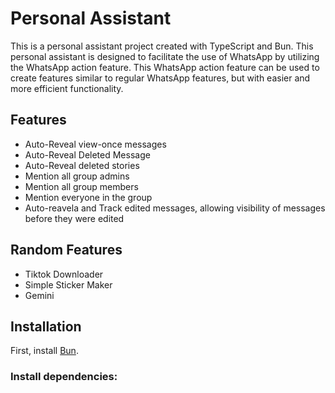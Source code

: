 # Personal Assistant

This is a personal assistant project created with TypeScript and Bun.
This personal assistant is designed to facilitate the use of WhatsApp by
utilizing the WhatsApp action feature. This WhatsApp action feature can be used
to create features similar to regular WhatsApp features, but with easier and
more efficient functionality.

## Features

- Auto-Reveal view-once messages
- Auto-Reveal Deleted Message
- Auto-Reveal deleted stories
- Mention all group admins
- Mention all group members
- Mention everyone in the group
- Auto-reavela and Track edited messages, allowing visibility of messages before they were edited


## Random Features
- Tiktok Downloader
- Simple Sticker Maker
- Gemini

## Installation

First, install [Bun](https://bun.sh/docs/installation).

### Install dependencies:
